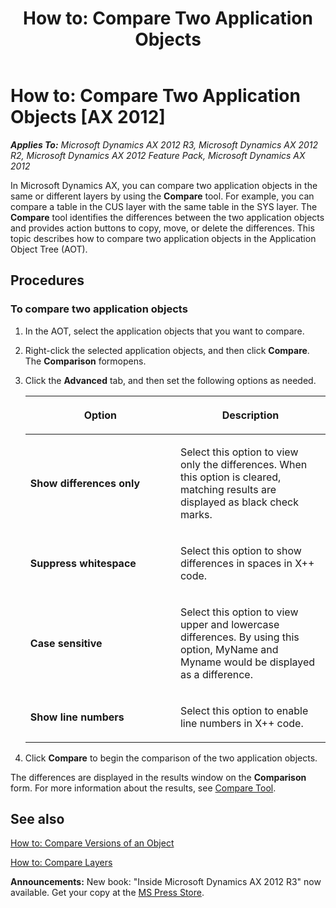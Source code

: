 ﻿---
title: 'How to: Compare Two Application Objects'
TOCTitle: 'How to: Compare Two Application Objects'
ms:assetid: 4a0370d8-ad20-4cf1-95b7-96b6f820184f
ms:mtpsurl: https://msdn.microsoft.com/en-us/library/Bb190057(v=AX.60)
ms:contentKeyID: 35243191
ms.date: 05/18/2015
mtps_version: v=AX.60
---

# How to: Compare Two Application Objects [AX 2012]


_**Applies To:** Microsoft Dynamics AX 2012 R3, Microsoft Dynamics AX 2012 R2, Microsoft Dynamics AX 2012 Feature Pack, Microsoft Dynamics AX 2012_

In Microsoft Dynamics AX, you can compare two application objects in the same or different layers by using the **Compare** tool. For example, you can compare a table in the CUS layer with the same table in the SYS layer. The **Compare** tool identifies the differences between the two application objects and provides action buttons to copy, move, or delete the differences. This topic describes how to compare two application objects in the Application Object Tree (AOT).

## Procedures

### To compare two application objects

1.  In the AOT, select the application objects that you want to compare.

2.  Right-click the selected application objects, and then click **Compare**. The **Comparison** formopens.

3.  Click the **Advanced** tab, and then set the following options as needed.
    
    <table>
    <colgroup>
    <col style="width: 50%" />
    <col style="width: 50%" />
    </colgroup>
    <thead>
    <tr class="header">
    <th><p>Option</p></th>
    <th><p>Description</p></th>
    </tr>
    </thead>
    <tbody>
    <tr class="odd">
    <td><p><strong>Show differences only</strong></p></td>
    <td><p>Select this option to view only the differences. When this option is cleared, matching results are displayed as black check marks.</p></td>
    </tr>
    <tr class="even">
    <td><p><strong>Suppress whitespace</strong></p></td>
    <td><p>Select this option to show differences in spaces in X++ code.</p></td>
    </tr>
    <tr class="odd">
    <td><p><strong>Case sensitive</strong></p></td>
    <td><p>Select this option to view upper and lowercase differences. By using this option, MyName and Myname would be displayed as a difference.</p></td>
    </tr>
    <tr class="even">
    <td><p><strong>Show line numbers</strong></p></td>
    <td><p>Select this option to enable line numbers in X++ code.</p></td>
    </tr>
    </tbody>
    </table>


4.  Click **Compare** to begin the comparison of the two application objects.

The differences are displayed in the results window on the **Comparison** form. For more information about the results, see [Compare Tool](compare-tool.md).

## See also

[How to: Compare Versions of an Object](how-to-compare-versions-of-an-object.md)

[How to: Compare Layers](how-to-compare-layers.md)

  
**Announcements:** New book: "Inside Microsoft Dynamics AX 2012 R3" now available. Get your copy at the [MS Press Store](https://www.microsoftpressstore.com/store/inside-microsoft-dynamics-ax-2012-r3-9780735685109).

